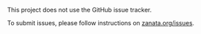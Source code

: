 This project does not use the GitHub issue tracker.

To submit issues, please follow instructions on
[zanata.org/issues](http://zanata.org/issues).
